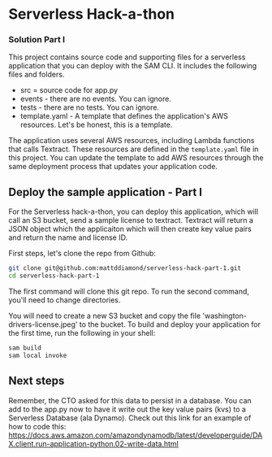 # Serverless Hack-a-thon 
### Solution Part I

This project contains source code and supporting files for a serverless application that you can deploy with the SAM CLI. It includes the following files and folders.

- src = source code for app.py
- events - there are no events. You can ignore.
- tests - there are no tests. You can ignore.
- template.yaml - A template that defines the application's AWS resources. Let's be honest, this is a template.

The application uses several AWS resources, including Lambda functions that calls Textract. These resources are defined in the `template.yaml` file in this project. You can update the template to add AWS resources through the same deployment process that updates your application code.

## Deploy the sample application - Part I

For the Serverless hack-a-thon, you can deploy this application, which will call an S3 bucket, send a sample license to textract.  Textract will return a JSON object which the applicaiton which will then create key value pairs and return the name and license ID.

First steps, let's clone the repo from Github:
```bash
git clone git@github.com:mattddiamond/serverless-hack-part-1.git
cd serverless-hack-part-1
```
The first command will clone this git repo. To run the second command, you'll need to change directories.

You will need to create a new S3 bucket and copy the file 'washington-drivers-license.jpeg' to the bucket.
To build and deploy your application for the first time, run the following in your shell:

```bash
sam build
sam local invoke
```


## Next steps
Remember, the CTO asked for this data to persist in a database.  You can add to the app.py now to have it write out the key value pairs (kvs) to a Serverless Database (ala Dynamo). Check out this link for an example of how to code this: https://docs.aws.amazon.com/amazondynamodb/latest/developerguide/DAX.client.run-application-python.02-write-data.html


